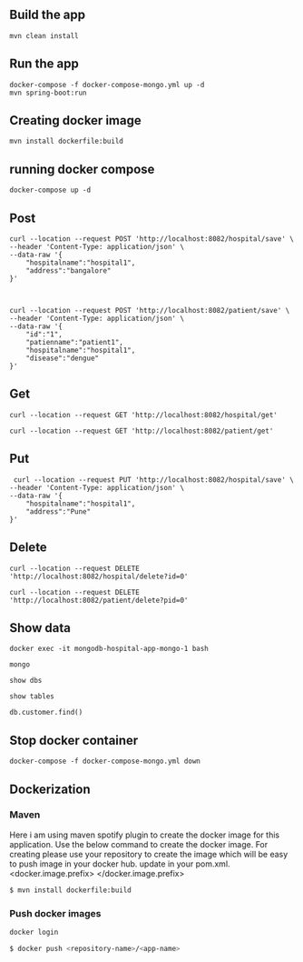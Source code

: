 ## Build the app

``` 
mvn clean install
```

## Run the app

``` 
docker-compose -f docker-compose-mongo.yml up -d
mvn spring-boot:run

```
## Creating docker image

```
mvn install dockerfile:build

```
## running docker compose

``` 
docker-compose up -d

```


## Post

``` 
curl --location --request POST 'http://localhost:8082/hospital/save' \
--header 'Content-Type: application/json' \
--data-raw '{
    "hospitalname":"hospital1",
    "address":"bangalore"
}'



curl --location --request POST 'http://localhost:8082/patient/save' \
--header 'Content-Type: application/json' \
--data-raw '{
    "id":"1",
    "patienname":"patient1",
    "hospitalname":"hospital1",
    "disease":"dengue"
}'
```

## Get

``` 
curl --location --request GET 'http://localhost:8082/hospital/get'

curl --location --request GET 'http://localhost:8082/patient/get'

```

## Put

``` 
 curl --location --request PUT 'http://localhost:8082/hospital/save' \
--header 'Content-Type: application/json' \
--data-raw '{
    "hospitalname":"hospital1",
    "address":"Pune"
}'
```

## Delete

```
curl --location --request DELETE 'http://localhost:8082/hospital/delete?id=0'

curl --location --request DELETE 'http://localhost:8082/patient/delete?pid=0'
```




## Show data

```
docker exec -it mongodb-hospital-app-mongo-1 bash

mongo

show dbs

show tables

db.customer.find()

```

## Stop docker container
    docker-compose -f docker-compose-mongo.yml down

## Dockerization

### Maven
Here i am using maven spotify plugin to create the docker image for this application.
Use the below command to create the docker image.
For creating please use your repository to create the image which will be easy to push image in your docker hub.
update in your pom.xml.
<docker.image.prefix> <your repo name> </docker.image.prefix>

```bash
$ mvn install dockerfile:build
```

### Push docker images

```bash
docker login

$ docker push <repository-name>/<app-name>

```


